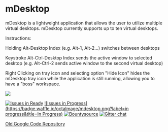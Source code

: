 mDesktop
========

mDesktop is a lightweight application that allows the user to utilize multiple virtual desktops. mDesktop currently supports up to ten virtual desktops.

Instructions:

Holding Alt-Desktop Index (e.g. Alt-1, Alt-2...) switches between desktops

Keystroke Alt-Ctrl-Desktop Index sends the active window to selected desktop (e.g. Alt-Ctrl-2 sends active window to the second virtual desktop)

Right Clicking on tray icon and selecting option "Hide Icon" hides the mDesktop tray icon while the application is still running, allowing you to have a "boss" workspace.

[![](http://pr.ojectblue.com/download-buttons01.png)](http://getmdesktop.com)

[![Issues in Ready](https://badge.waffle.io/octalmage/mdesktop.png?label=ready&title=Ready)](https://waffle.io/octalmage/mdesktop) [![Issues in Progress](https://badge.waffle.io/octalmage/mdesktop.png?label=in progress&title=In Progress)](https://waffle.io/octalmage/mdesktop) [![Bountysource](https://www.bountysource.com/badge/tracker?tracker_id=1897034)](https://www.bountysource.com/trackers/1897034-mdesktop?utm_source=1897034&utm_medium=shield&utm_campaign=TRACKER_BADGE) [![Gitter chat](https://badges.gitter.im/octalmage/mDesktop.png)](https://gitter.im/octalmage/mDesktop)

[Old Google Code Repository](https://code.google.com/p/mdesktop/)
